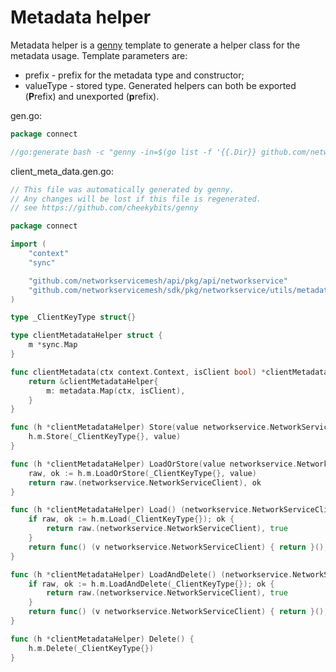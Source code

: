 # Metadata helper

Metadata helper is a [genny](https://github.com/cheekybits/genny) template to generate a helper class for the metadata
usage. Template parameters are:
* prefix - prefix for the metadata type and constructor;
* valueType - stored type.
Generated helpers can both be exported (**P**refix) and unexported (**p**refix).

gen.go:
```go
package connect

//go:generate bash -c "genny -in=$(go list -f '{{.Dir}} github.com/networkservicemesh/sdk/pkg/tools/metadatahelper)/meta_data.template.go -out=client_meta_data.gen.go -pkg=$GOPACKAGE gen 'prefix=client valueType=networkservice.NetworkServiceClient'"
```
client_meta_data.gen.go:
```go
// This file was automatically generated by genny.
// Any changes will be lost if this file is regenerated.
// see https://github.com/cheekybits/genny

package connect

import (
	"context"
	"sync"

	"github.com/networkservicemesh/api/pkg/api/networkservice"
	"github.com/networkservicemesh/sdk/pkg/networkservice/utils/metadata"
)

type _ClientKeyType struct{}

type clientMetadataHelper struct {
	m *sync.Map
}

func clientMetadata(ctx context.Context, isClient bool) *clientMetadataHelper {
	return &clientMetadataHelper{
		m: metadata.Map(ctx, isClient),
	}
}

func (h *clientMetadataHelper) Store(value networkservice.NetworkServiceClient) {
	h.m.Store(_ClientKeyType{}, value)
}

func (h *clientMetadataHelper) LoadOrStore(value networkservice.NetworkServiceClient) (networkservice.NetworkServiceClient, bool) {
	raw, ok := h.m.LoadOrStore(_ClientKeyType{}, value)
	return raw.(networkservice.NetworkServiceClient), ok
}

func (h *clientMetadataHelper) Load() (networkservice.NetworkServiceClient, bool) {
	if raw, ok := h.m.Load(_ClientKeyType{}); ok {
		return raw.(networkservice.NetworkServiceClient), true
	}
	return func() (v networkservice.NetworkServiceClient) { return }(), false
}

func (h *clientMetadataHelper) LoadAndDelete() (networkservice.NetworkServiceClient, bool) {
	if raw, ok := h.m.LoadAndDelete(_ClientKeyType{}); ok {
		return raw.(networkservice.NetworkServiceClient), true
	}
	return func() (v networkservice.NetworkServiceClient) { return }(), false
}

func (h *clientMetadataHelper) Delete() {
	h.m.Delete(_ClientKeyType{})
}
```
